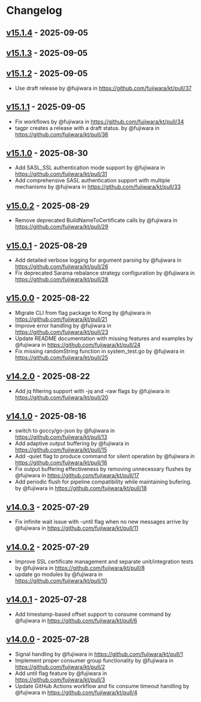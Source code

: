 # Changelog

## [v15.1.4](https://github.com/fujiwara/kt/compare/v15.1.3...v15.1.4) - 2025-09-05

## [v15.1.3](https://github.com/fujiwara/kt/compare/v15.1.2...v15.1.3) - 2025-09-05

## [v15.1.2](https://github.com/fujiwara/kt/compare/v15.1.1...v15.1.2) - 2025-09-05
- Use draft release by @fujiwara in https://github.com/fujiwara/kt/pull/37

## [v15.1.1](https://github.com/fujiwara/kt/compare/v15.1.0...v15.1.1) - 2025-09-05
- Fix workflows by @fujiwara in https://github.com/fujiwara/kt/pull/34
- tagpr creates a release with a draft status. by @fujiwara in https://github.com/fujiwara/kt/pull/36

## [v15.1.0](https://github.com/fujiwara/kt/compare/v15.0.2...v15.1.0) - 2025-08-30
- Add SASL_SSL authentication mode support by @fujiwara in https://github.com/fujiwara/kt/pull/31
- Add comprehensive SASL authentication support with multiple mechanisms by @fujiwara in https://github.com/fujiwara/kt/pull/33

## [v15.0.2](https://github.com/fujiwara/kt/compare/v15.0.1...v15.0.2) - 2025-08-29
- Remove deprecated BuildNameToCertificate calls by @fujiwara in https://github.com/fujiwara/kt/pull/29

## [v15.0.1](https://github.com/fujiwara/kt/compare/v15.0.0...v15.0.1) - 2025-08-29
- Add detailed verbose logging for argument parsing by @fujiwara in https://github.com/fujiwara/kt/pull/26
- Fix deprecated Sarama rebalance strategy configuration by @fujiwara in https://github.com/fujiwara/kt/pull/28

## [v15.0.0](https://github.com/fujiwara/kt/compare/v14.2.0...v15.0.0) - 2025-08-22
- Migrate CLI from flag package to Kong by @fujiwara in https://github.com/fujiwara/kt/pull/21
- Improve error handling by @fujiwara in https://github.com/fujiwara/kt/pull/23
- Update README documentation with missing features and examples by @fujiwara in https://github.com/fujiwara/kt/pull/24
- Fix missing randomString function in system_test.go by @fujiwara in https://github.com/fujiwara/kt/pull/25

## [v14.2.0](https://github.com/fujiwara/kt/compare/v14.1.0...v14.2.0) - 2025-08-22
- Add jq filtering support with -jq and -raw flags by @fujiwara in https://github.com/fujiwara/kt/pull/20

## [v14.1.0](https://github.com/fujiwara/kt/compare/v14.0.3...v14.1.0) - 2025-08-16
- switch to goccy/go-json by @fujiwara in https://github.com/fujiwara/kt/pull/13
- Add adaptive output buffering by @fujiwara in https://github.com/fujiwara/kt/pull/15
- Add -quiet flag to produce command for silent operation by @fujiwara in https://github.com/fujiwara/kt/pull/16
- Fix output buffering effectiveness by removing unnecessary flushes by @fujiwara in https://github.com/fujiwara/kt/pull/17
- Add periodic flush for pipeline compatibility while maintaining bufering. by @fujiwara in https://github.com/fujiwara/kt/pull/18

## [v14.0.3](https://github.com/fujiwara/kt/compare/v14.0.2...v14.0.3) - 2025-07-29
- Fix infinite wait issue with -until flag when no new messages arrive by @fujiwara in https://github.com/fujiwara/kt/pull/11

## [v14.0.2](https://github.com/fujiwara/kt/compare/v14.0.1...v14.0.2) - 2025-07-29
- Improve SSL certificate management and separate unit/integration tests by @fujiwara in https://github.com/fujiwara/kt/pull/8
- update go modules by @fujiwara in https://github.com/fujiwara/kt/pull/10

## [v14.0.1](https://github.com/fujiwara/kt/compare/v14.0.0...v14.0.1) - 2025-07-28
- Add timestamp-based offset support to consume command by @fujiwara in https://github.com/fujiwara/kt/pull/6

## [v14.0.0](https://github.com/fujiwara/kt/commits/v14.0.0) - 2025-07-28
- Signal handling by @fujiwara in https://github.com/fujiwara/kt/pull/1
- Implement proper consumer group functionality by @fujiwara in https://github.com/fujiwara/kt/pull/2
- Add until flag feature by @fujiwara in https://github.com/fujiwara/kt/pull/3
- Update GitHub Actions workflow and fix consume timeout handling by @fujiwara in https://github.com/fujiwara/kt/pull/4
